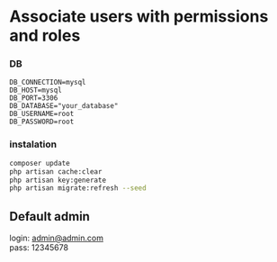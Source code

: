 # Associate users with permissions and roles

### DB
```
DB_CONNECTION=mysql
DB_HOST=mysql
DB_PORT=3306
DB_DATABASE="your_database"
DB_USERNAME=root
DB_PASSWORD=root
```
### instalation

``` bash
composer update
php artisan cache:clear
php artisan key:generate
php artisan migrate:refresh --seed
```

## Default admin
login: admin@admin.com
<br>
pass: 12345678
